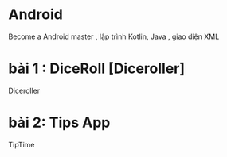 # Android
 Become a Android master , lập trình Kotlin, Java , giao diện XML 

# bài 1 : DiceRoll [Diceroller]
Diceroller
# bài 2: Tips App
TipTime
